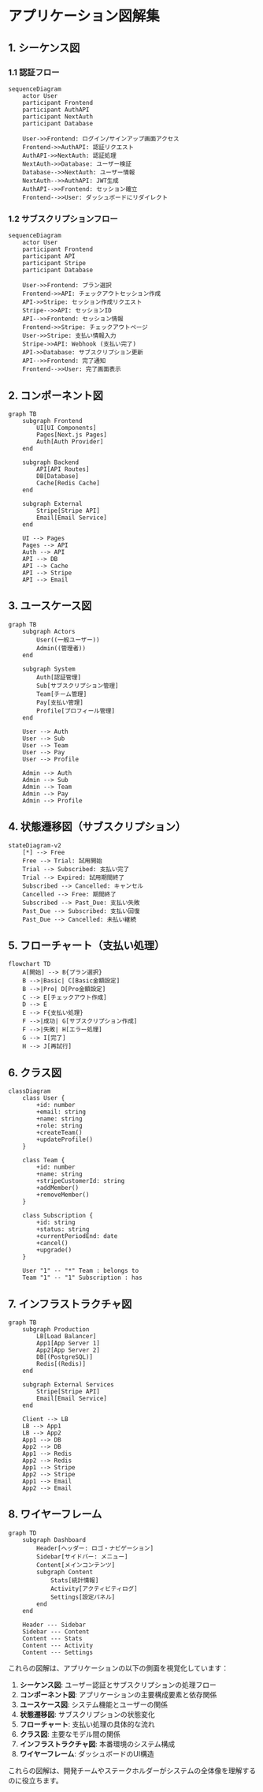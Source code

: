 # アプリケーション図解集

## 1. シーケンス図

### 1.1 認証フロー
```mermaid
sequenceDiagram
    actor User
    participant Frontend
    participant AuthAPI
    participant NextAuth
    participant Database
    
    User->>Frontend: ログイン/サインアップ画面アクセス
    Frontend->>AuthAPI: 認証リクエスト
    AuthAPI->>NextAuth: 認証処理
    NextAuth->>Database: ユーザー検証
    Database-->>NextAuth: ユーザー情報
    NextAuth-->>AuthAPI: JWT生成
    AuthAPI-->>Frontend: セッション確立
    Frontend-->>User: ダッシュボードにリダイレクト
```

### 1.2 サブスクリプションフロー
```mermaid
sequenceDiagram
    actor User
    participant Frontend
    participant API
    participant Stripe
    participant Database

    User->>Frontend: プラン選択
    Frontend->>API: チェックアウトセッション作成
    API->>Stripe: セッション作成リクエスト
    Stripe-->>API: セッションID
    API-->>Frontend: セッション情報
    Frontend->>Stripe: チェックアウトページ
    User->>Stripe: 支払い情報入力
    Stripe->>API: Webhook (支払い完了)
    API->>Database: サブスクリプション更新
    API-->>Frontend: 完了通知
    Frontend-->>User: 完了画面表示
```

## 2. コンポーネント図
```mermaid
graph TB
    subgraph Frontend
        UI[UI Components]
        Pages[Next.js Pages]
        Auth[Auth Provider]
    end

    subgraph Backend
        API[API Routes]
        DB[Database]
        Cache[Redis Cache]
    end

    subgraph External
        Stripe[Stripe API]
        Email[Email Service]
    end

    UI --> Pages
    Pages --> API
    Auth --> API
    API --> DB
    API --> Cache
    API --> Stripe
    API --> Email
```

## 3. ユースケース図
```mermaid
graph TB
    subgraph Actors
        User((一般ユーザー))
        Admin((管理者))
    end

    subgraph System
        Auth[認証管理]
        Sub[サブスクリプション管理]
        Team[チーム管理]
        Pay[支払い管理]
        Profile[プロフィール管理]
    end

    User --> Auth
    User --> Sub
    User --> Team
    User --> Pay
    User --> Profile
    
    Admin --> Auth
    Admin --> Sub
    Admin --> Team
    Admin --> Pay
    Admin --> Profile
```

## 4. 状態遷移図（サブスクリプション）
```mermaid
stateDiagram-v2
    [*] --> Free
    Free --> Trial: 試用開始
    Trial --> Subscribed: 支払い完了
    Trial --> Expired: 試用期間終了
    Subscribed --> Cancelled: キャンセル
    Cancelled --> Free: 期間終了
    Subscribed --> Past_Due: 支払い失敗
    Past_Due --> Subscribed: 支払い回復
    Past_Due --> Cancelled: 未払い継続
```

## 5. フローチャート（支払い処理）
```mermaid
flowchart TD
    A[開始] --> B{プラン選択}
    B -->|Basic| C[Basic金額設定]
    B -->|Pro| D[Pro金額設定]
    C --> E[チェックアウト作成]
    D --> E
    E --> F{支払い処理}
    F -->|成功| G[サブスクリプション作成]
    F -->|失敗| H[エラー処理]
    G --> I[完了]
    H --> J[再試行]
```

## 6. クラス図
```mermaid
classDiagram
    class User {
        +id: number
        +email: string
        +name: string
        +role: string
        +createTeam()
        +updateProfile()
    }

    class Team {
        +id: number
        +name: string
        +stripeCustomerId: string
        +addMember()
        +removeMember()
    }

    class Subscription {
        +id: string
        +status: string
        +currentPeriodEnd: date
        +cancel()
        +upgrade()
    }

    User "1" -- "*" Team : belongs to
    Team "1" -- "1" Subscription : has
```

## 7. インフラストラクチャ図
```mermaid
graph TB
    subgraph Production
        LB[Load Balancer]
        App1[App Server 1]
        App2[App Server 2]
        DB[(PostgreSQL)]
        Redis[(Redis)]
    end

    subgraph External Services
        Stripe[Stripe API]
        Email[Email Service]
    end

    Client --> LB
    LB --> App1
    LB --> App2
    App1 --> DB
    App2 --> DB
    App1 --> Redis
    App2 --> Redis
    App1 --> Stripe
    App2 --> Stripe
    App1 --> Email
    App2 --> Email
```

## 8. ワイヤーフレーム
```mermaid
graph TD
    subgraph Dashboard
        Header[ヘッダー: ロゴ・ナビゲーション]
        Sidebar[サイドバー: メニュー]
        Content[メインコンテンツ]
        subgraph Content
            Stats[統計情報]
            Activity[アクティビティログ]
            Settings[設定パネル]
        end
    end

    Header --- Sidebar
    Sidebar --- Content
    Content --- Stats
    Content --- Activity
    Content --- Settings
```

これらの図解は、アプリケーションの以下の側面を視覚化しています：

1. **シーケンス図**: ユーザー認証とサブスクリプションの処理フロー
2. **コンポーネント図**: アプリケーションの主要構成要素と依存関係
3. **ユースケース図**: システム機能とユーザーの関係
4. **状態遷移図**: サブスクリプションの状態変化
5. **フローチャート**: 支払い処理の具体的な流れ
6. **クラス図**: 主要なモデル間の関係
7. **インフラストラクチャ図**: 本番環境のシステム構成
8. **ワイヤーフレーム**: ダッシュボードのUI構造

これらの図解は、開発チームやステークホルダーがシステムの全体像を理解するのに役立ちます。
